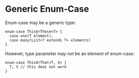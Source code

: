 # Generic Enum-Case #

Enum-case may be a generic type:
```
enum-case ThisOrThese<T> {
  case one(T element),
  case many(List<? extends T> elements)
}
```
However, type parameter may _not_ be an element of enum-case:
```
enum-case ThisOrThat<T, S> {
  T, S // this does not work
}
```